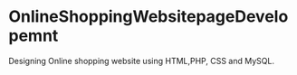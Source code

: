 # OnlineShoppingWebsitepageDevelopemnt
Designing Online shopping website using HTML,PHP, CSS and MySQL.

